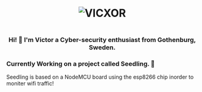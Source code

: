 <h1 align="center">
  <br>
  <a> <img src="https://i.imgur.com/1psZJ4k.png" alt="VICXOR"></a>
</h1>

<h3 align="center">
  <br>
 Hi! 👋 I'm Victor a Cyber-security enthusiast from Gothenburg, Sweden.
</h3>

<div>
<h3 align="left"> Currently Working on a project called Seedling. 🌱 </h3>
<p align="left"> Seedling is based on a NodeMCU board using the esp8266 chip inorder to moniter wifi traffic!
</div>
